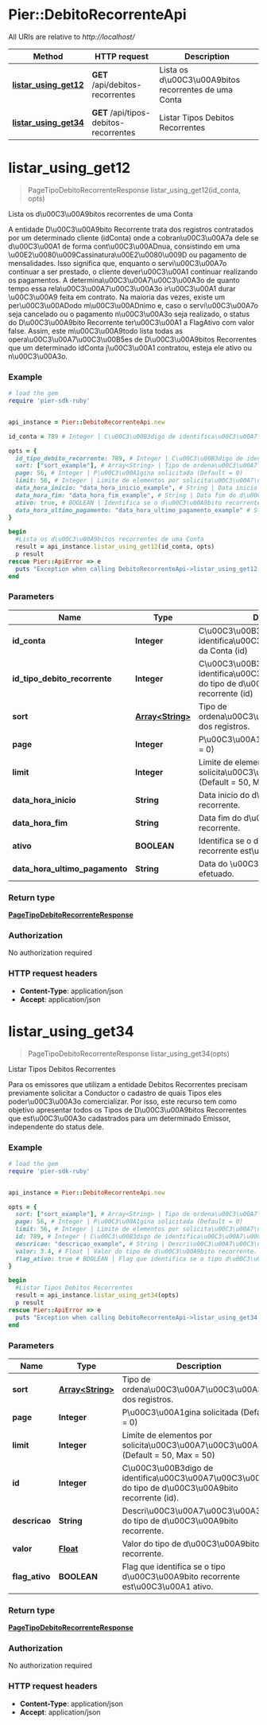 # Pier::DebitoRecorrenteApi

All URIs are relative to *http://localhost/*

Method | HTTP request | Description
------------- | ------------- | -------------
[**listar_using_get12**](DebitoRecorrenteApi.md#listar_using_get12) | **GET** /api/debitos-recorrentes | Lista os d\u00C3\u00A9bitos recorrentes de uma Conta
[**listar_using_get34**](DebitoRecorrenteApi.md#listar_using_get34) | **GET** /api/tipos-debitos-recorrentes | Listar Tipos Debitos Recorrentes




# **listar_using_get12**
> PageTipoDebitoRecorrenteResponse listar_using_get12(id_conta, opts)

Lista os d\u00C3\u00A9bitos recorrentes de uma Conta

A entidade D\u00C3\u00A9bito Recorrente trata dos registros contratados por um determinado cliente (idConta) onde a cobran\u00C3\u00A7a dele se d\u00C3\u00A1 de forma cont\u00C3\u00ADnua, consistindo em uma \u00E2\u0080\u009Cassinatura\u00E2\u0080\u009D ou pagamento de mensalidades. Isso significa que, enquanto o servi\u00C3\u00A7o continuar a ser prestado, o cliente dever\u00C3\u00A1 continuar realizando os pagamentos. A determina\u00C3\u00A7\u00C3\u00A3o de quanto tempo essa rela\u00C3\u00A7\u00C3\u00A3o ir\u00C3\u00A1 durar \u00C3\u00A9 feita em contrato. Na maioria das vezes, existe um per\u00C3\u00ADodo m\u00C3\u00ADnimo e, caso o servi\u00C3\u00A7o seja cancelado ou o pagamento n\u00C3\u00A3o seja realizado, o status do D\u00C3\u00A9bito Recorrente ter\u00C3\u00A1 a FlagAtivo com valor false. Assim, este m\u00C3\u00A9todo lista todas as opera\u00C3\u00A7\u00C3\u00B5es de D\u00C3\u00A9bitos Recorrentes que um determinado idConta j\u00C3\u00A1 contratou, esteja ele ativo ou n\u00C3\u00A3o.

### Example
```ruby
# load the gem
require 'pier-sdk-ruby'


api_instance = Pier::DebitoRecorrenteApi.new

id_conta = 789 # Integer | C\u00C3\u00B3digo de identifica\u00C3\u00A7\u00C3\u00A3o da Conta (id)

opts = { 
  id_tipo_debito_recorrente: 789, # Integer | C\u00C3\u00B3digo de identifica\u00C3\u00A7\u00C3\u00A3o do tipo de d\u00C3\u00A9bito recorrente (id)
  sort: ["sort_example"], # Array<String> | Tipo de ordena\u00C3\u00A7\u00C3\u00A3o dos registros.
  page: 56, # Integer | P\u00C3\u00A1gina solicitada (Default = 0)
  limit: 56, # Integer | Limite de elementos por solicita\u00C3\u00A7\u00C3\u00A3o (Default = 50, Max = 50)
  data_hora_inicio: "data_hora_inicio_example", # String | Data inicio do d\u00C3\u00A9bito recorrente.
  data_hora_fim: "data_hora_fim_example", # String | Data fim do d\u00C3\u00A9bito recorrente.
  ativo: true, # BOOLEAN | Identifica se o d\u00C3\u00A9bito recorrente est\u00C3\u00A1 ativo.
  data_hora_ultimo_pagamento: "data_hora_ultimo_pagamento_example" # String | Data do \u00C3\u00BAltimo pagamento efetuado.
}

begin
  #Lista os d\u00C3\u00A9bitos recorrentes de uma Conta
  result = api_instance.listar_using_get12(id_conta, opts)
  p result
rescue Pier::ApiError => e
  puts "Exception when calling DebitoRecorrenteApi->listar_using_get12: #{e}"
end
```

### Parameters

Name | Type | Description  | Notes
------------- | ------------- | ------------- | -------------
 **id_conta** | **Integer**| C\u00C3\u00B3digo de identifica\u00C3\u00A7\u00C3\u00A3o da Conta (id) | 
 **id_tipo_debito_recorrente** | **Integer**| C\u00C3\u00B3digo de identifica\u00C3\u00A7\u00C3\u00A3o do tipo de d\u00C3\u00A9bito recorrente (id) | [optional] 
 **sort** | [**Array&lt;String&gt;**](String.md)| Tipo de ordena\u00C3\u00A7\u00C3\u00A3o dos registros. | [optional] 
 **page** | **Integer**| P\u00C3\u00A1gina solicitada (Default = 0) | [optional] 
 **limit** | **Integer**| Limite de elementos por solicita\u00C3\u00A7\u00C3\u00A3o (Default = 50, Max = 50) | [optional] 
 **data_hora_inicio** | **String**| Data inicio do d\u00C3\u00A9bito recorrente. | [optional] 
 **data_hora_fim** | **String**| Data fim do d\u00C3\u00A9bito recorrente. | [optional] 
 **ativo** | **BOOLEAN**| Identifica se o d\u00C3\u00A9bito recorrente est\u00C3\u00A1 ativo. | [optional] 
 **data_hora_ultimo_pagamento** | **String**| Data do \u00C3\u00BAltimo pagamento efetuado. | [optional] 


### Return type

[**PageTipoDebitoRecorrenteResponse**](PageTipoDebitoRecorrenteResponse.md)

### Authorization

No authorization required

### HTTP request headers

 - **Content-Type**: application/json
 - **Accept**: application/json




# **listar_using_get34**
> PageTipoDebitoRecorrenteResponse listar_using_get34(opts)

Listar Tipos Debitos Recorrentes

Para os emissores que utilizam a entidade Debitos Recorrentes precisam previamente solicitar a Conductor o cadastro de quais Tipos eles poder\u00C3\u00A3o comercializar. Por isso, este recurso tem como objetivo apresentar todos os Tipos de D\u00C3\u00A9bitos Recorrentes que est\u00C3\u00A3o cadastrados para um determinado Emissor, independente do status dele.

### Example
```ruby
# load the gem
require 'pier-sdk-ruby'


api_instance = Pier::DebitoRecorrenteApi.new

opts = { 
  sort: ["sort_example"], # Array<String> | Tipo de ordena\u00C3\u00A7\u00C3\u00A3o dos registros.
  page: 56, # Integer | P\u00C3\u00A1gina solicitada (Default = 0)
  limit: 56, # Integer | Limite de elementos por solicita\u00C3\u00A7\u00C3\u00A3o (Default = 50, Max = 50)
  id: 789, # Integer | C\u00C3\u00B3digo de identifica\u00C3\u00A7\u00C3\u00A3o do tipo de d\u00C3\u00A9bito recorrente (id).
  descricao: "descricao_example", # String | Descri\u00C3\u00A7\u00C3\u00A3o do tipo de d\u00C3\u00A9bito recorrente.
  valor: 3.4, # Float | Valor do tipo de d\u00C3\u00A9bito recorrente.
  flag_ativo: true # BOOLEAN | Flag que identifica se o tipo d\u00C3\u00A9bito recorrente est\u00C3\u00A1 ativo.
}

begin
  #Listar Tipos Debitos Recorrentes
  result = api_instance.listar_using_get34(opts)
  p result
rescue Pier::ApiError => e
  puts "Exception when calling DebitoRecorrenteApi->listar_using_get34: #{e}"
end
```

### Parameters

Name | Type | Description  | Notes
------------- | ------------- | ------------- | -------------
 **sort** | [**Array&lt;String&gt;**](String.md)| Tipo de ordena\u00C3\u00A7\u00C3\u00A3o dos registros. | [optional] 
 **page** | **Integer**| P\u00C3\u00A1gina solicitada (Default = 0) | [optional] 
 **limit** | **Integer**| Limite de elementos por solicita\u00C3\u00A7\u00C3\u00A3o (Default = 50, Max = 50) | [optional] 
 **id** | **Integer**| C\u00C3\u00B3digo de identifica\u00C3\u00A7\u00C3\u00A3o do tipo de d\u00C3\u00A9bito recorrente (id). | [optional] 
 **descricao** | **String**| Descri\u00C3\u00A7\u00C3\u00A3o do tipo de d\u00C3\u00A9bito recorrente. | [optional] 
 **valor** | [**Float**](.md)| Valor do tipo de d\u00C3\u00A9bito recorrente. | [optional] 
 **flag_ativo** | **BOOLEAN**| Flag que identifica se o tipo d\u00C3\u00A9bito recorrente est\u00C3\u00A1 ativo. | [optional] 


### Return type

[**PageTipoDebitoRecorrenteResponse**](PageTipoDebitoRecorrenteResponse.md)

### Authorization

No authorization required

### HTTP request headers

 - **Content-Type**: application/json
 - **Accept**: application/json





